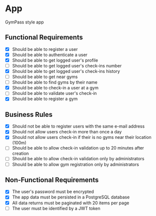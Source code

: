 # App

GymPass style app

## Functional Requirements
- [X] Should be able to register a user
- [X] Should be able to authenticate a user
- [X] Should be able to get logged user's profile
- [ ] Should be able to get logged user's check-ins number
- [X] Should be able to get logged user's check-ins history
- [ ] Should be able to get near gyms
- [ ] Should be able to find gyms by their name
- [X] Should be able to check-in a user at a gym
- [ ] Should be able to validate user's check-in
- [X] Should be able to register a gym

## Business Rules
- [X] Should not be able to register users with the same e-mail address
- [X] Should not allow users check-in more than once a day
- [X] Should not allow users check-in if their is no gyms near their location (100m)
- [ ] Should be able to allow check-in validation up to 20 minutes after creation
- [ ] Should be able to allow check-in validation only by administrators
- [ ] Should be able to allow gym registration only by administrators

## Non-Functional Requirements
- [X] The user's password must be encrypted
- [X] The app data must be persisted in a PostgreSQL database
- [X] All data returns must be paginated with 20 items per page
- [ ] The user must be identified by a JWT token